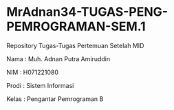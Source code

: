 # MrAdnan34-TUGAS-PENG-PEMROGRAMAN-SEM.1

Repository Tugas-Tugas Pertemuan Setelah MID

Nama : Muh. Adnan Putra Amiruddin

NIM : H071221080

Prodi : Sistem Informasi

Kelas : Pengantar Pemrograman B
